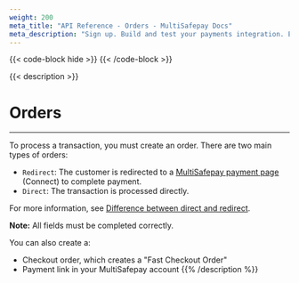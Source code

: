 ```yaml
---
weight: 200
meta_title: "API Reference - Orders - MultiSafepay Docs"
meta_description: "Sign up. Build and test your payments integration. Explore our products and services. Use our API Reference, SDKs, and wrappers. Get support."
---
```

{{< code-block hide >}}
{{< /code-block >}}

{{< description >}}
# Orders
<hr class="separator">

To process a transaction, you must create an order. There are two main types of orders:

+ `Redirect`: The customer is redirected to a [MultiSafepay payment page](/payments/checkout/payment-pages/) (Connect) to complete payment.
+ `Direct`: The transaction is processed directly.

For more information, see [Difference between direct and redirect](/developer/api/difference-between-direct-and-redirect).

**Note:** All fields must be completed correctly.

You can also create a:

+ Checkout order, which creates a "Fast Checkout Order"
+ Payment link in your MultiSafepay account
{{% /description %}}